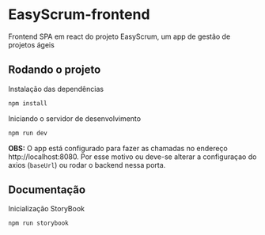 # EasyScrum-frontend
Frontend SPA em  react do projeto EasyScrum, um app de gestão de projetos ágeis

## Rodando o projeto
Instalação das dependências
```sh
npm install
```

Iniciando o servidor de desenvolvimento
```sh
npm run dev
```

**OBS:** O app está configurado para fazer as chamadas no endereço http://localhost:8080. Por esse motivo ou deve-se alterar a configuraçao do axios (`baseUrl`) ou rodar o backend nessa porta.


## Documentação

Inicialização StoryBook

```sh
npm run storybook
```
